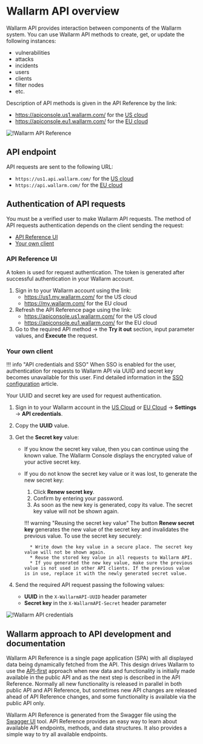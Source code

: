 # Wallarm API overview

Wallarm API provides interaction between components of the Wallarm system. You can use Wallarm API methods to create, get, or update the following instances:

* vulnerabilities
* attacks
* incidents
* users
* clients
* filter nodes
* etc.

Description of API methods is given in the API Reference by the link:

* https://apiconsole.us1.wallarm.com/ for the [US cloud](../about-wallarm/overview.md#us-cloud)
* https://apiconsole.eu1.wallarm.com/ for the [EU cloud](../about-wallarm/overview.md#eu-cloud)

![!Wallarm API Reference](../images/wallarm-api-reference.png)

## API endpoint

API requests are sent to the following URL:

* `https://us1.api.wallarm.com/` for the [US cloud](../about-wallarm/overview.md#us-cloud)
* `https://api.wallarm.com/` for the [EU cloud](../about-wallarm/overview.md#eu-cloud)

## Authentication of API requests

You must be a verified user to make Wallarm API requests. The method of API requests authentication depends on the client sending the request:

* [API Reference UI](#api-reference-ui)
* [Your own client](#your-own-client)

### API Reference UI

A token is used for request authentication. The token is generated after successful authentication in your Wallarm account.

1. Sign in to your Wallarm account using the link:
    * https://us1.my.wallarm.com/ for the US cloud
    * https://my.wallarm.com/ for the EU cloud
2. Refresh the API Reference page using the link:
    * https://apiconsole.us1.wallarm.com/ for the US cloud
    * https://apiconsole.eu1.wallarm.com/ for the EU cloud
3. Go to the required API method → the **Try it out** section, input parameter values, and **Execute** the request.

### Your own client

!!! info "API credentials and SSO"
    When SSO is enabled for the user, authentication for requests to Wallarm API via UUID and secret key becomes unavailable for this user. Find detailed information in the [SSO configuration](../admin-en/configuration-guides/sso/employ-user-auth.md#sso-and-api-authentication) article.

Your UUID and secret key are used for request authentication.

1. Sign in to your Wallarm account in the [US Cloud](https://us1.my.wallarm.com/) or [EU Cloud](https://my.wallarm.com/)  → **Settings** → **API credentials**.
2. Copy the **UUID** value.
3. Get the **Secret key** value:

    * If you know the secret key value, then you can continue using the known value. The Wallarm Console displays the encrypted value of your active secret key.
    * If you do not know the secret key value or it was lost, to generate the new secret key:
        1. Click **Renew secret key**.
        1. Confirm by entering your password. 
        1. As soon as the new key is generated, copy its value. The secret key value will not be shown again.

        !!! warning "Reusing the secret key value"
            The button **Renew secret key** generates the new value of the secret key and invalidates the previous value. To use the secret key securely:

            * Write down the key value in a secure place. The secret key value will not be shown again.
            * Reuse the stored key value in all requests to Wallarm API.
            * If you generated the new key value, make sure the previous value is not used in other API clients. If the previous value is in use, replace it with the newly generated secret value.
4. Send the required API request passing the following values:
    * **UUID** in the `X-WallarmAPI-UUID` header parameter
    * **Secret key** in the `X-WallarmAPI-Secret` header parameter

![!Wallarm API credentials](../images/wallarm-api-credentials.png)

<!-- ## API restrictions

Wallarm limits the rate of API calls to 500 requests per second. -->

## Wallarm approach to API development and documentation

Wallarm API Reference is a single page application (SPA) with all displayed data being dynamically fetched from the API. This design drives Wallarm to use the [API-first](https://swagger.io/resources/articles/adopting-an-api-first-approach/) approach when new data and functionality is initially made available in the public API and as the next step is described in the API Reference. Normally all new functionality is released in parallel in both public API and API Reference, but sometimes new API changes are released ahead of API Reference changes, and some functionality is available via the public API only.
    
Wallarm API Reference is generated from the Swagger file using the [Swagger UI](https://swagger.io/tools/swagger-ui/) tool. API Reference provides an easy way to learn about available API endpoints, methods, and data structures. It also provides a simple way to try all available endpoints.

